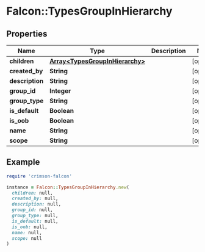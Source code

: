 # Falcon::TypesGroupInHierarchy

## Properties

| Name | Type | Description | Notes |
| ---- | ---- | ----------- | ----- |
| **children** | [**Array&lt;TypesGroupInHierarchy&gt;**](TypesGroupInHierarchy.md) |  | [optional] |
| **created_by** | **String** |  | [optional] |
| **description** | **String** |  | [optional] |
| **group_id** | **Integer** |  | [optional] |
| **group_type** | **String** |  | [optional] |
| **is_default** | **Boolean** |  | [optional] |
| **is_oob** | **Boolean** |  | [optional] |
| **name** | **String** |  | [optional] |
| **scope** | **String** |  | [optional] |

## Example

```ruby
require 'crimson-falcon'

instance = Falcon::TypesGroupInHierarchy.new(
  children: null,
  created_by: null,
  description: null,
  group_id: null,
  group_type: null,
  is_default: null,
  is_oob: null,
  name: null,
  scope: null
)
```

